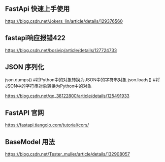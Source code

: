 ## FastApi 快速上手使用

https://blog.csdn.net/Jokers_lin/article/details/129376560

## fastapi响应报错422

https://blog.csdn.net/bosivip/article/details/127724733

## JSON 序列化

json.dumps()         #将Python中的对象转换为JSON中的字符串对象
json.loads()         #将JSON中的字符串对象转换为Python中的对象


https://blog.csdn.net/qq_38122800/article/details/125491933

## FastAPI 官网

https://fastapi.tiangolo.com/tutorial/cors/


## BaseModel 用法

https://blog.csdn.net/Tester_muller/article/details/132908057